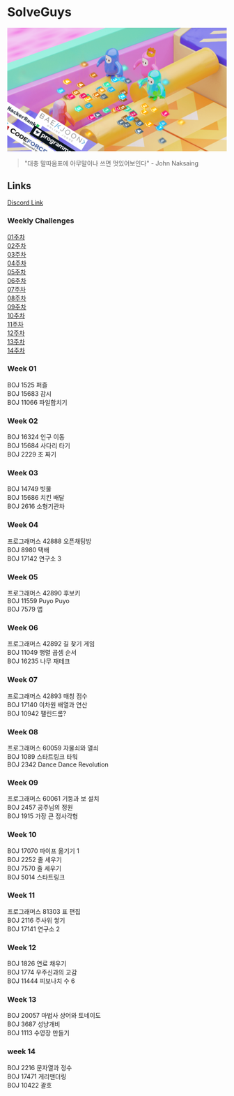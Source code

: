 # SolveGuys

![image](./Readme_Images/solveguys.png)
 
> "대충 말따옴표에 아무말이나 쓰면 멋있어보인다" - John Naksaing

## Links
[Discord Link](https://discord.gg/TQGDWj7R)


### Weekly Challenges 

[01주차](./01week)  
[02주차](./02week)  
[03주차](./03week)  
[04주차](./04week)  
[05주차](./05week)  
[06주차](./06week)  
[07주차](./07week)  
[08주차](./08week)  
[09주차](./09week)  
[10주차](./10week)  
[11주차](./11week)  
[12주차](./12week)  
[13주차](./13week)  
[14주차](./14week)

### Week 01

BOJ 1525 퍼즐  
BOJ 15683 감시  
BOJ 11066 파일합치기

### Week 02

BOJ 16324 인구 이동  
BOJ 15684 사다리 타기  
BOJ 2229 조 짜기

### Week 03

BOJ 14749 빗물  
BOJ 15686 치킨 배달  
BOJ 2616 소형기관차

### Week 04

프로그래머스 42888 오픈채팅방  
BOJ 8980 택배  
BOJ 17142 연구소 3

### Week 05

프로그래머스 42890 후보키  
BOJ 11559 Puyo Puyo  
BOJ 7579 앱

### Week 06

프로그래머스 42892 길 찾기 게임  
BOJ 11049 행렬 곱셈 순서  
BOJ 16235 나무 재테크

### Week 07
프로그래머스 42893 매칭 점수  
BOJ 17140 이차원 배열과 연산  
BOJ 10942 팰린드롬?  

### Week 08
프로그래머스 60059 자물쇠와 열쇠  
BOJ 1089 스타트링크 타워  
BOJ 2342 Dance Dance Revolution  

### Week 09
프로그래머스 60061 기둥과 보 설치  
BOJ 2457 공주님의 정원  
BOJ 1915 가장 큰 정사각형  

### Week 10
BOJ 17070 파이프 옮기기 1  
BOJ 2252 줄 세우기  
BOJ 7570 줄 세우기  
BOJ 5014 스타트링크  

### Week 11
프로그래머스 81303 표 편집  
BOJ 2116 주사위 쌓기  
BOJ 17141 연구소 2  

### Week 12
BOJ 1826 연료 채우기   
BOJ 1774 우주신과의 교감  
BOJ 11444 피보나치 수 6  

### Week 13
BOJ 20057 마법사 상어와 토네이도  
BOJ 3687 성냥개비  
BOJ 1113 수영장 만들기  

### week 14
BOJ 2216 문자열과 정수  
BOJ 17471 게리맨더링  
BOJ 10422 괄호

